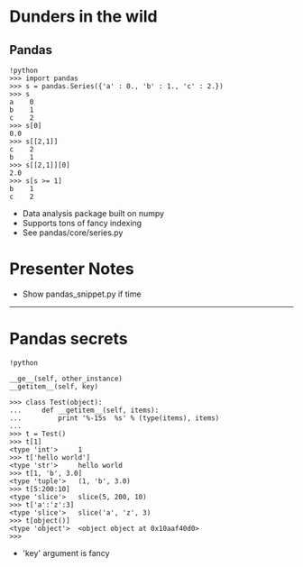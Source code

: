 # Dunders in the wild

## Pandas

    !python
    >>> import pandas
    >>> s = pandas.Series({'a' : 0., 'b' : 1., 'c' : 2.})
    >>> s
    a    0
    b    1
    c    2
    >>> s[0]
    0.0
    >>> s[[2,1]]
    c    2
    b    1
    >>> s[[2,1]][0]
    2.0
    >>> s[s >= 1]
    b    1
    c    2

- Data analysis package built on numpy
- Supports tons of fancy indexing
- See pandas/core/series.py

# Presenter Notes

- Show pandas_snippet.py if time

--------------------------------------------------

# Pandas secrets

    !python

    __ge__(self, other_instance)
    __getitem__(self, key)

    >>> class Test(object):
    ...     def __getitem__(self, items):
    ...         print '%-15s  %s' % (type(items), items)
    ...
    >>> t = Test()
    >>> t[1]
    <type 'int'>     1
    >>> t['hello world']
    <type 'str'>     hello world
    >>> t[1, 'b', 3.0]
    <type 'tuple'>   (1, 'b', 3.0)
    >>> t[5:200:10]
    <type 'slice'>   slice(5, 200, 10)
    >>> t['a':'z':3]
    <type 'slice'>   slice('a', 'z', 3)
    >>> t[object()]
    <type 'object'>  <object object at 0x10aaf40d0>
    >>>

- 'key' argument is fancy
